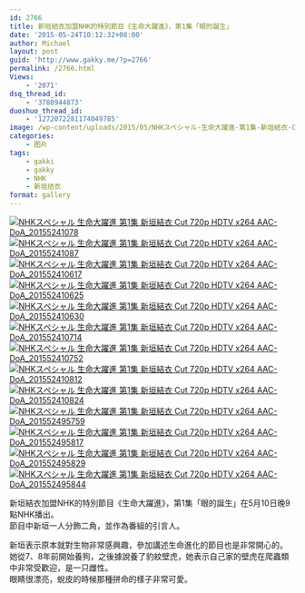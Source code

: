 ```yaml
---
id: 2766
title: 新垣結衣加盟NHK的特別節目《生命大躍進》，第1集「眼的誕生」
date: '2015-05-24T10:12:32+08:00'
author: Michael
layout: post
guid: 'http://www.gakky.me/?p=2766'
permalink: /2766.html
Views:
    - '2071'
dsq_thread_id:
    - '3788944873'
duoshuo_thread_id:
    - '1272072281174049785'
image: /wp-content/uploads/2015/05/NHKスペシャル-生命大躍進-第1集-新垣結衣-Cut-720p-HDTV-x264-AAC-DoA_201552495759.jpg
categories:
    - 图片
tags:
    - gakki
    - gakky
    - NHK
    - 新垣结衣
format: gallery
---
```


[![NHKスペシャル 生命大躍進 第1集 新垣結衣 Cut 720p HDTV x264 AAC-DoA_20155241078](http://www.yui-aragaki.org/wp-content/uploads/2015/05/NHKスペシャル-生命大躍進-第1集-新垣結衣-Cut-720p-HDTV-x264-AAC-DoA_20155241078.jpg)](http://www.yui-aragaki.org/wp-content/uploads/2015/05/NHKスペシャル-生命大躍進-第1集-新垣結衣-Cut-720p-HDTV-x264-AAC-DoA_20155241078.jpg "NHKスペシャル 生命大躍進 第1集 新垣結衣 Cut 720p HDTV x264 AAC-DoA_20155241078") [![NHKスペシャル 生命大躍進 第1集 新垣結衣 Cut 720p HDTV x264 AAC-DoA_20155241087](http://www.yui-aragaki.org/wp-content/uploads/2015/05/NHKスペシャル-生命大躍進-第1集-新垣結衣-Cut-720p-HDTV-x264-AAC-DoA_20155241087.jpg)](http://www.yui-aragaki.org/wp-content/uploads/2015/05/NHKスペシャル-生命大躍進-第1集-新垣結衣-Cut-720p-HDTV-x264-AAC-DoA_20155241087.jpg "NHKスペシャル 生命大躍進 第1集 新垣結衣 Cut 720p HDTV x264 AAC-DoA_20155241087") [![NHKスペシャル 生命大躍進 第1集 新垣結衣 Cut 720p HDTV x264 AAC-DoA_201552410617](http://www.yui-aragaki.org/wp-content/uploads/2015/05/NHKスペシャル-生命大躍進-第1集-新垣結衣-Cut-720p-HDTV-x264-AAC-DoA_201552410617.jpg)](http://www.yui-aragaki.org/wp-content/uploads/2015/05/NHKスペシャル-生命大躍進-第1集-新垣結衣-Cut-720p-HDTV-x264-AAC-DoA_201552410617.jpg "NHKスペシャル 生命大躍進 第1集 新垣結衣 Cut 720p HDTV x264 AAC-DoA_201552410617") [![NHKスペシャル 生命大躍進 第1集 新垣結衣 Cut 720p HDTV x264 AAC-DoA_201552410625](http://www.yui-aragaki.org/wp-content/uploads/2015/05/NHKスペシャル-生命大躍進-第1集-新垣結衣-Cut-720p-HDTV-x264-AAC-DoA_201552410625.jpg)](http://www.yui-aragaki.org/wp-content/uploads/2015/05/NHKスペシャル-生命大躍進-第1集-新垣結衣-Cut-720p-HDTV-x264-AAC-DoA_201552410625.jpg "NHKスペシャル 生命大躍進 第1集 新垣結衣 Cut 720p HDTV x264 AAC-DoA_201552410625") [![NHKスペシャル 生命大躍進 第1集 新垣結衣 Cut 720p HDTV x264 AAC-DoA_201552410630](http://www.yui-aragaki.org/wp-content/uploads/2015/05/NHKスペシャル-生命大躍進-第1集-新垣結衣-Cut-720p-HDTV-x264-AAC-DoA_201552410630.jpg)](http://www.yui-aragaki.org/wp-content/uploads/2015/05/NHKスペシャル-生命大躍進-第1集-新垣結衣-Cut-720p-HDTV-x264-AAC-DoA_201552410630.jpg "NHKスペシャル 生命大躍進 第1集 新垣結衣 Cut 720p HDTV x264 AAC-DoA_201552410630") [![NHKスペシャル 生命大躍進 第1集 新垣結衣 Cut 720p HDTV x264 AAC-DoA_201552410714](http://www.yui-aragaki.org/wp-content/uploads/2015/05/NHKスペシャル-生命大躍進-第1集-新垣結衣-Cut-720p-HDTV-x264-AAC-DoA_201552410714.jpg)](http://www.yui-aragaki.org/wp-content/uploads/2015/05/NHKスペシャル-生命大躍進-第1集-新垣結衣-Cut-720p-HDTV-x264-AAC-DoA_201552410714.jpg "NHKスペシャル 生命大躍進 第1集 新垣結衣 Cut 720p HDTV x264 AAC-DoA_201552410714") [![NHKスペシャル 生命大躍進 第1集 新垣結衣 Cut 720p HDTV x264 AAC-DoA_201552410752](http://www.yui-aragaki.org/wp-content/uploads/2015/05/NHKスペシャル-生命大躍進-第1集-新垣結衣-Cut-720p-HDTV-x264-AAC-DoA_201552410752.jpg)](http://www.yui-aragaki.org/wp-content/uploads/2015/05/NHKスペシャル-生命大躍進-第1集-新垣結衣-Cut-720p-HDTV-x264-AAC-DoA_201552410752.jpg "NHKスペシャル 生命大躍進 第1集 新垣結衣 Cut 720p HDTV x264 AAC-DoA_201552410752") [![NHKスペシャル 生命大躍進 第1集 新垣結衣 Cut 720p HDTV x264 AAC-DoA_201552410812](http://www.yui-aragaki.org/wp-content/uploads/2015/05/NHKスペシャル-生命大躍進-第1集-新垣結衣-Cut-720p-HDTV-x264-AAC-DoA_201552410812.jpg)](http://www.yui-aragaki.org/wp-content/uploads/2015/05/NHKスペシャル-生命大躍進-第1集-新垣結衣-Cut-720p-HDTV-x264-AAC-DoA_201552410812.jpg "NHKスペシャル 生命大躍進 第1集 新垣結衣 Cut 720p HDTV x264 AAC-DoA_201552410812") [![NHKスペシャル 生命大躍進 第1集 新垣結衣 Cut 720p HDTV x264 AAC-DoA_201552410824](http://www.yui-aragaki.org/wp-content/uploads/2015/05/NHKスペシャル-生命大躍進-第1集-新垣結衣-Cut-720p-HDTV-x264-AAC-DoA_201552410824.jpg)](http://www.yui-aragaki.org/wp-content/uploads/2015/05/NHKスペシャル-生命大躍進-第1集-新垣結衣-Cut-720p-HDTV-x264-AAC-DoA_201552410824.jpg "NHKスペシャル 生命大躍進 第1集 新垣結衣 Cut 720p HDTV x264 AAC-DoA_201552410824") [![NHKスペシャル 生命大躍進 第1集 新垣結衣 Cut 720p HDTV x264 AAC-DoA_201552495759](http://www.yui-aragaki.org/wp-content/uploads/2015/05/NHKスペシャル-生命大躍進-第1集-新垣結衣-Cut-720p-HDTV-x264-AAC-DoA_201552495759.jpg)](http://www.yui-aragaki.org/wp-content/uploads/2015/05/NHKスペシャル-生命大躍進-第1集-新垣結衣-Cut-720p-HDTV-x264-AAC-DoA_201552495759.jpg "NHKスペシャル 生命大躍進 第1集 新垣結衣 Cut 720p HDTV x264 AAC-DoA_201552495759") [![NHKスペシャル 生命大躍進 第1集 新垣結衣 Cut 720p HDTV x264 AAC-DoA_201552495817](http://www.yui-aragaki.org/wp-content/uploads/2015/05/NHKスペシャル-生命大躍進-第1集-新垣結衣-Cut-720p-HDTV-x264-AAC-DoA_201552495817.jpg)](http://www.yui-aragaki.org/wp-content/uploads/2015/05/NHKスペシャル-生命大躍進-第1集-新垣結衣-Cut-720p-HDTV-x264-AAC-DoA_201552495817.jpg "NHKスペシャル 生命大躍進 第1集 新垣結衣 Cut 720p HDTV x264 AAC-DoA_201552495817") [![NHKスペシャル 生命大躍進 第1集 新垣結衣 Cut 720p HDTV x264 AAC-DoA_201552495829](http://www.yui-aragaki.org/wp-content/uploads/2015/05/NHKスペシャル-生命大躍進-第1集-新垣結衣-Cut-720p-HDTV-x264-AAC-DoA_201552495829.jpg)](http://www.yui-aragaki.org/wp-content/uploads/2015/05/NHKスペシャル-生命大躍進-第1集-新垣結衣-Cut-720p-HDTV-x264-AAC-DoA_201552495829.jpg "NHKスペシャル 生命大躍進 第1集 新垣結衣 Cut 720p HDTV x264 AAC-DoA_201552495829") [![NHKスペシャル 生命大躍進 第1集 新垣結衣 Cut 720p HDTV x264 AAC-DoA_201552495844](http://www.yui-aragaki.org/wp-content/uploads/2015/05/NHKスペシャル-生命大躍進-第1集-新垣結衣-Cut-720p-HDTV-x264-AAC-DoA_201552495844.jpg)](http://www.yui-aragaki.org/wp-content/uploads/2015/05/NHKスペシャル-生命大躍進-第1集-新垣結衣-Cut-720p-HDTV-x264-AAC-DoA_201552495844.jpg "NHKスペシャル 生命大躍進 第1集 新垣結衣 Cut 720p HDTV x264 AAC-DoA_201552495844")

新垣結衣加盟NHK的特別節目《生命大躍進》，第1集「眼的誕生」在5月10日晚9點NHK播出。  
節目中新垣一人分飾二角，並作為番組的引言人。

新垣表示原本就對生物非常感興趣，參加講述生命進化的節目也是非常開心的。  
她從7、8年前開始養狗，之後據說養了豹紋壁虎，她表示自己家的壁虎在爬蟲類中非常受歡迎，是一只雌性。  
眼睛很漂亮，蛻皮的時候那種拼命的樣子非常可愛。